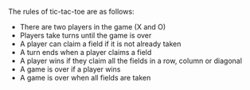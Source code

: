 The rules of tic-tac-toe are as follows:

- There are two players in the game (X and O)
- Players take turns until the game is over
- A player can claim a field if it is not already taken
- A turn ends when a player claims a field
- A player wins if they claim all the fields in a row, column or diagonal
- A game is over if a player wins
- A game is over when all fields are taken
